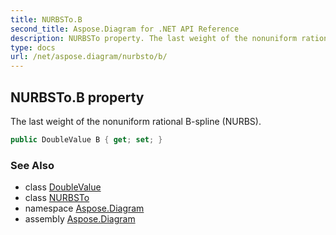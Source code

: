 ```yaml
---
title: NURBSTo.B
second_title: Aspose.Diagram for .NET API Reference
description: NURBSTo property. The last weight of the nonuniform rational Bspline NURBS
type: docs
url: /net/aspose.diagram/nurbsto/b/
---
```

## NURBSTo.B property

The last weight of the nonuniform rational B-spline (NURBS).

```csharp
public DoubleValue B { get; set; }
```

### See Also

* class [DoubleValue](../../doublevalue/)
* class [NURBSTo](../)
* namespace [Aspose.Diagram](../../nurbsto/)
* assembly [Aspose.Diagram](../../../)


